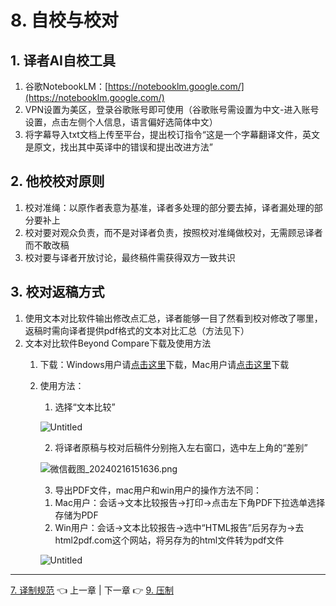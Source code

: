 # 8. 自校与校对

## 1. 译者AI自校工具

1. 谷歌NotebookLM：[https://notebooklm.google.com/](https://notebooklm.google.com/)
2. VPN设置为美区，登录谷歌账号即可使用（谷歌账号需设置为中文-进入账号设置，点击左侧个人信息，语言偏好选简体中文）
3. 将字幕导入txt文档上传至平台，提出校订指令“这是一个字幕翻译文件，英文是原文，找出其中英译中的错误和提出改进方法”

## 2. 他校校对原则

1. 校对准绳：以原作者表意为基准，译者多处理的部分要去掉，译者漏处理的部分要补上
2. 校对要对观众负责，而不是对译者负责，按照校对准绳做校对，无需顾忌译者而不敢改稿
3. 校对要与译者开放讨论，最终稿件需获得双方一致共识

## 3. 校对返稿方式

1. 使用文本对比软件输出修改点汇总，译者能够一目了然看到校对修改了哪里，返稿时需向译者提供pdf格式的文本对比汇总（方法见下）
2. 文本对比软件Beyond Compare下载及使用方法
    1. 下载：Windows用户请[点击这里](http://www.wodown.com/soft/26267.html)下载，Mac用户请[点击这里](https://macwk.com/soft/beyond-compare)下载
    2. 使用方法：
        
        1) 选择“文本比较”
        
        ![Untitled](8%20%E8%87%AA%E6%A0%A1%E4%B8%8E%E6%A0%A1%E5%AF%B9%2039e60a916d7748f18082eaf8ecba61d0/Untitled.png)
        
        2) 将译者原稿与校对后稿件分别拖入左右窗口，选中左上角的“差别”
        
        ![微信截图_20240216151636.png](8%20%E8%87%AA%E6%A0%A1%E4%B8%8E%E6%A0%A1%E5%AF%B9%2039e60a916d7748f18082eaf8ecba61d0/%25E5%25BE%25AE%25E4%25BF%25A1%25E6%2588%25AA%25E5%259B%25BE_20240216151636.png)
        
        3) 导出PDF文件，mac用户和win用户的操作方法不同：
        
        1. Mac用户：会话→文本比较报告→打印→点击左下角PDF下拉选单选择存储为PDF
        2. Win用户：会话→文本比较报告→选中“HTML报告”后另存为→去html2pdf.com这个网站，将另存为的html文件转为pdf文件
        
        ![Untitled](8%20%E8%87%AA%E6%A0%A1%E4%B8%8E%E6%A0%A1%E5%AF%B9%2039e60a916d7748f18082eaf8ecba61d0/Untitled%201.png)
        

---

[7. 译制规范](7%20%E8%AF%91%E5%88%B6%E8%A7%84%E8%8C%83%2091e50f6d42c546589af49f4e59213b43.md)  👈 上一章 | 下一章 👉 [9. 压制](9%20%E5%8E%8B%E5%88%B6%20db0e6d9e75ae4211b5d840ca06b40091.md)
